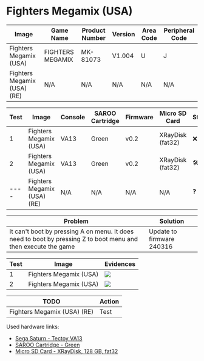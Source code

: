 # Fighters Megamix (USA)

| Image                       | Game Name        | Product Number | Version | Area Code | Peripheral Code |
| --------------------------- | ---------------- | -------------- | ------- | --------- | --------------- |
| Fighters Megamix (USA)      | FIGHTERS MEGAMIX | MK-81073       | V1.004  | U         | J               |
| Fighters Megamix (USA) (RE) | N/A              | N/A            | N/A     | N/A       | N/A             |

| Test | Image                       | Console | SAROO Cartridge | Firmware | Micro SD Card    | Status                               | Time Played |
| ---- | --------------------------- | ------- | --------------- | -------- | ---------------- | ------------------------------------ | ----------- |
| 1    | Fighters Megamix (USA)      | VA13    | Green           | v0.2     | XRayDisk (fat32) | :x: :checkered_flag:                 | 12 minutes  |
| 2    | Fighters Megamix (USA)      | VA13    | Green           | v0.2     | XRayDisk (fat32) | :hammer_and_wrench: :checkered_flag: | 9 minutes   |
| ---- | Fighters Megamix (USA) (RE) | N/A     | N/A             | N/A      | N/A              | :question:                           | N/A         |

| Problem                                                                                                        | Solution                  |
| -------------------------------------------------------------------------------------------------------------- | ------------------------- |
| It can't boot by pressing A on menu. It does need to boot by pressing Z to boot menu and then execute the game | Update to firmware 240316 |

| Test | Image                  | Evidences                                                                                        |
| ---- | ---------------------- | ------------------------------------------------------------------------------------------------ |
| 1    | Fighters Megamix (USA) | [![](https://img.youtube.com/vi/zxMmJhFnSQQ/0.jpg)](https://www.youtube.com/watch?v=zxMmJhFnSQQ) |
| 2    | Fighters Megamix (USA) | [![](https://img.youtube.com/vi/_GrthKnzPfg/0.jpg)](https://www.youtube.com/watch?v=_GrthKnzPfg) |

| TODO                        | Action |
| --------------------------- | ------ |
| Fighters Megamix (USA) (RE) | Test   |

Used hardware links:

- [Sega Saturn - Tectoy VA13](../../../../Info/Consoles/VA13/README.md)
- [SAROO Cartridge - Green](../../../../Info/Cartridges/RetroGameParadiseStore/1.32F/README.md)
- [Micro SD Card - XRayDisk, 128 GB, fat32](../../../../Info/SdCards/XRayDisk/128GB/fat32/README.md)
